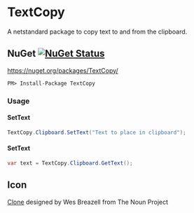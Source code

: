 # TextCopy

A netstandard package to copy text to and from the clipboard.


## NuGet  [![NuGet Status](http://img.shields.io/nuget/v/TextCopy.svg?style=flat)](https://www.nuget.org/packages/TextCopy/)

https://nuget.org/packages/TextCopy/

    PM> Install-Package TextCopy


### Usage

#### SetText

```csharp
TextCopy.Clipboard.SetText("Text to place in clipboard");
```

#### SetText

```csharp
var text = TextCopy.Clipboard.GetText();
```


## Icon

<a href="https://thenounproject.com/term/Clone/207435/" target="_blank">Clone</a> designed by Wes Breazell from The Noun Project

